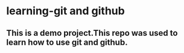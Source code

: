 # learning-git and github

## This is a demo project.This repo was used to learn how to use git and github.

